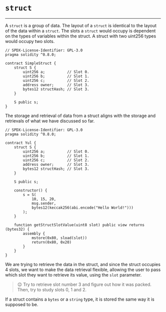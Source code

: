 # `struct`

---

A `struct` is a group of data. The layout of a `struct` is identical to the layout of the data within a `struct`. The slots a `struct` would occupy is dependent on the types of variables within the struct. A struct with two uint256 types would occupy two slots.

```solidity
// SPDX-License-Identifier: GPL-3.0
pragma solidity ^0.8.0;

contract SimpleStruct {
    struct S {
        uint256 a;          // Slot 0.
        uint256 b;          // Slot 1.
        uint256 c;          // Slot 2.
        address owner;      // Slot 3.
        bytes12 structHash; // Slot 3.
    }

    S public s;
}
```

The storage and retrieval of data from a struct aligns with the storage and retrievals of what we have discussed so far.

```solidity
// SPDX-License-Identifier: GPL-3.0
pragma solidity ^0.8.0;

contract Yul {
    struct S {
        uint256 a;          // Slot 0.
        uint256 b;          // Slot 1.
        uint256 c;          // Slot 2.
        address owner;      // Slot 3.
        bytes12 structHash; // Slot 3.
    }

    S public s;
    
    constructor() {
        s = S(
            10, 15, 20,
            msg.sender,
            bytes12(keccak256(abi.encode("Hello World!")))
        );
    }
    
    function getStructSlotValue(uint8 slot) public view returns (bytes32) {
        assembly {
            mstore(0x80, sload(slot))
            return(0x80, 0x20)
        }
    }
}
```
We are trying to retrieve the data in the struct, and since the struct occupies 4 slots, we want to make the data retrieval flexible, allowing the user to pass which slot they want to retrieve its value, using the `slot` parameter.

> 😉 Try to retrieve slot number 3 and figure out how it was packed. Then, try to study slots 0, 1 and 2.

If a struct contains a `bytes` or a `string` type, it is stored the same way it is supposed to be.